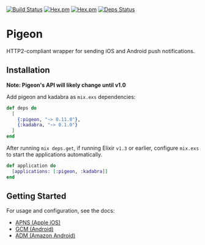 [![Build Status](https://travis-ci.org/codedge-llc/pigeon.svg?branch=master)](https://travis-ci.org/codedge-llc/pigeon)
[![Hex.pm](http://img.shields.io/hexpm/v/pigeon.svg)](https://hex.pm/packages/pigeon) [![Hex.pm](http://img.shields.io/hexpm/dt/pigeon.svg)](https://hex.pm/packages/pigeon)
[![Deps Status](https://beta.hexfaktor.org/badge/all/github/codedge-llc/pigeon.svg)](https://beta.hexfaktor.org/github/codedge-llc/pigeon)
# Pigeon
HTTP2-compliant wrapper for sending iOS and Android push notifications.

## Installation
**Note: Pigeon's API will likely change until v1.0**

Add pigeon and kadabra as `mix.exs` dependencies:
  ```elixir
  def deps do
    [
      {:pigeon, "~> 0.11.0"},
      {:kadabra, "~> 0.1.0"}
    ]
  end
  ```
  
After running `mix deps.get`, if running Elixir `v1.3` or earlier, configure `mix.exs`
to start the applications automatically.
  ```elixir
  def application do
    [applications: [:pigeon, :kadabra]]
  end
  ```
  
## Getting Started
For usage and configuration, see the docs:
* [APNS (Apple iOS)](https://hexdocs.pm/pigeon/apns-apple-ios.html)
* [GCM (Android)](https://hexdocs.pm/pigeon/gcm-android.html)
* [ADM (Amazon Android)](https://hexdocs.pm/pigeon/adm-amazon-android.html)

